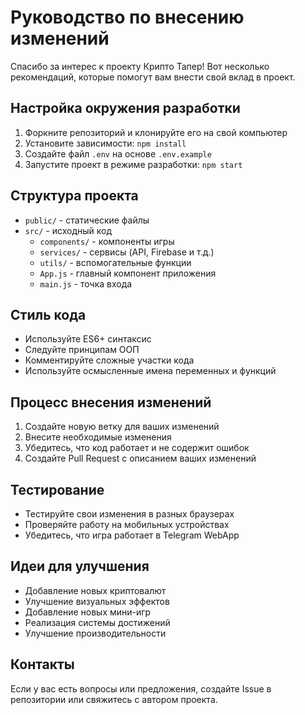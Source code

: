 # Руководство по внесению изменений

Спасибо за интерес к проекту Крипто Тапер! Вот несколько рекомендаций, которые помогут вам внести свой вклад в проект.

## Настройка окружения разработки

1. Форкните репозиторий и клонируйте его на свой компьютер
2. Установите зависимости: `npm install`
3. Создайте файл `.env` на основе `.env.example`
4. Запустите проект в режиме разработки: `npm start`

## Структура проекта

- `public/` - статические файлы
- `src/` - исходный код
  - `components/` - компоненты игры
  - `services/` - сервисы (API, Firebase и т.д.)
  - `utils/` - вспомогательные функции
  - `App.js` - главный компонент приложения
  - `main.js` - точка входа

## Стиль кода

- Используйте ES6+ синтаксис
- Следуйте принципам ООП
- Комментируйте сложные участки кода
- Используйте осмысленные имена переменных и функций

## Процесс внесения изменений

1. Создайте новую ветку для ваших изменений
2. Внесите необходимые изменения
3. Убедитесь, что код работает и не содержит ошибок
4. Создайте Pull Request с описанием ваших изменений

## Тестирование

- Тестируйте свои изменения в разных браузерах
- Проверяйте работу на мобильных устройствах
- Убедитесь, что игра работает в Telegram WebApp

## Идеи для улучшения

- Добавление новых криптовалют
- Улучшение визуальных эффектов
- Добавление новых мини-игр
- Реализация системы достижений
- Улучшение производительности

## Контакты

Если у вас есть вопросы или предложения, создайте Issue в репозитории или свяжитесь с автором проекта.